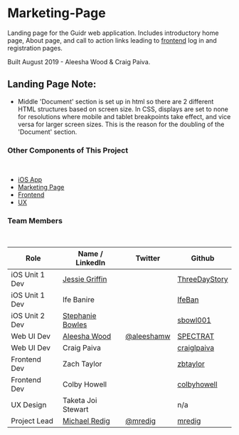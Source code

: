 # Marketing-Page

Landing page for the Guidr web application. Includes introductory home page, About page, and call to action links leading to [frontend](https://github.com/build-week-guidr-august-2019/Front-End) log in and registration pages.

Built August 2019 - Aleesha Wood & Craig Paiva.

## Landing Page Note: 

- Middle 'Document' section is set up in html so there are 2 different HTML structures based on screen size. In CSS, displays are set to none for resolutions where mobile and tablet breakpoints take effect, and vice versa for larger screen sizes. This is the reason for the doubling of the 'Document' section.

### Other Components of This Project
​
- [iOS App](https://github.com/build-week-guidr-august-2019/Mobile-App)
- [Marketing Page](https://github.com/build-week-guidr-august-2019/Marketing-Page)
- [Frontend](https://github.com/build-week-guidr-august-2019/Front-End)
- [UX](https://www.figma.com/file/nnl2C3EkGxGdUvvMjdv0BT/Guidr-Wireframes?node-id=17089%3A424)
​
### Team Members
​

|     Role       |      Name / LinkedIn     |     Twitter        |      Github    |
|----------------|--------------------------|--------------------|----------------|
|iOS Unit 1 Dev  |[Jessie Griffin](https://www.linkedin.com/in/jessie-ann-griffin/)||[ThreeDayStory](https://github.com/ThreeDayStory)|
|iOS Unit 1 Dev  |Ife Banire||[IfeBan](https://github.com/IfeBan)|
|  iOS Unit 2 Dev|[Stephanie Bowles](https://www.linkedin.com/in/stephanie-bowles-a5376261/)||[sbowl001](https://github.com/sbowl001)|
|     Web UI Dev |[Aleesha Wood](https://www.linkedin.com/in/aleesha-wood/)|[@aleeshamw](https://twitter.com/aleeshamw)|[SPECTRAT](https://github.com/SPECTRAT)|
|Web UI Dev|Craig Paiva||[craiglpaiva](https://github.com/craiglpaiva)|
|Frontend Dev|Zach Taylor||[zbtaylor](https://github.com/zbtaylor)|
|Frontend Dev|Colby Howell||[colbyhowell](https://github.com/colbyhowell)|
|UX Design|Taketa Joi Stewart||n/a|
|Project Lead|[Michael Redig](https://www.linkedin.com/in/michael-redig/)|[@mredig](https://twitter.com/mredig)|[mredig](https://github.com/mredig)|
